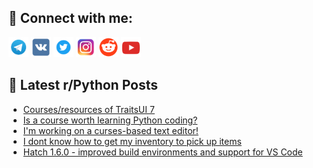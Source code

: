 ## 🔎 Connect with me:
[<img src="https://github.com/bullbesh/bullbesh/blob/main/images/Telegram.png" width="32" height="32" />](https://t.me/bullbesh)
[<img src="https://github.com/bullbesh/bullbesh/blob/main/images/VK.png" width="32" height="32" />](https://vk.com/bullbesh)
[<img src="https://github.com/bullbesh/bullbesh/blob/main/images/Twitter.png" width="32" height="32" />](https://twitter.com/bullbesh1)
[<img src="https://github.com/bullbesh/bullbesh/blob/main/images/Instagram.png" width="32" height="32" />](https://www.instagram.com/bullbesh)
[<img src="https://github.com/bullbesh/bullbesh/blob/main/images/Reddit.png" width="32" height="32" />](https://www.reddit.com/user/bullbesh)
[<img src="https://github.com/bullbesh/bullbesh/blob/main/images/YouTube.png" width="32" height="32" />](https://www.youtube.com/channel/UCtfjRs6uzgq5mfm8S06WTcg)

## 📕 Latest r/Python Posts
<!-- BLOG-POST-LIST:START -->
- [Courses/resources of TraitsUI 7](https://www.reddit.com/r/Python/comments/y64z8a/coursesresources_of_traitsui_7/)
- [Is a course worth learning Python coding?](https://www.reddit.com/r/Python/comments/y62tr5/is_a_course_worth_learning_python_coding/)
- [I&#39;m working on a curses-based text editor!](https://www.reddit.com/r/Python/comments/y62cxv/im_working_on_a_cursesbased_text_editor/)
- [I dont know how to get my inventory to pick up items](https://www.reddit.com/r/Python/comments/y60t49/i_dont_know_how_to_get_my_inventory_to_pick_up/)
- [Hatch 1.6.0 - improved build environments and support for VS Code](https://www.reddit.com/r/Python/comments/y60lt5/hatch_160_improved_build_environments_and_support/)
<!-- BLOG-POST-LIST:END -->
